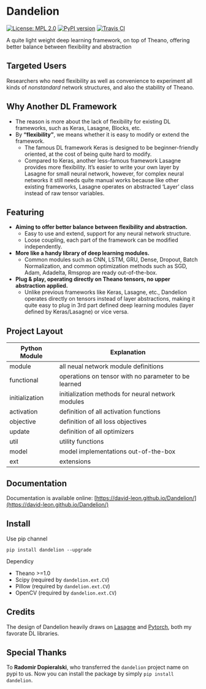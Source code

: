 # Dandelion
[![License: MPL 2.0](https://img.shields.io/badge/License-MPL%202.0-brightgreen.svg)](https://github.com/david-leon/Dandelion/blob/master/LICENSE)
[![PyPI version](https://badge.fury.io/py/Dandelion.svg)](https://badge.fury.io/py/Dandelion)
[![Travis CI](https://travis-ci.org/david-leon/Dandelion.svg?branch=master)](https://travis-ci.org/david-leon/Dandelion)

A quite light weight deep learning framework, on top of Theano, offering better balance between flexibility and abstraction

## Targeted Users
Researchers who need flexibility as well as convenience to experiment all kinds of *nonstandard* network structures, and also the stability of Theano.

## Why Another DL Framework
* The reason is more about the lack of flexibility for existing DL frameworks, such as Keras, Lasagne, Blocks, etc.
* By **“flexibility”**, we means whether it is easy to modify or extend the framework. 
    * The famous DL framework Keras is designed to be beginner-friendly oriented, at the cost of being quite hard to modify.
    * Compared to Keras, another less-famous framework Lasagne provides more flexibility. It’s easier to write your own layer by Lasagne for small neural network, however, for complex neural networks it still needs quite manual works because like other existing frameworks, Lasagne operates on abstracted ‘Layer’ class instead of raw tensor variables.

## Featuring
* **Aiming to offer better balance between flexibility and abstraction.**
    * Easy to use and extend, support for any neural network structure.  
    * Loose coupling, each part of the framework can be modified independently.
* **More like a handy library of deep learning modules.**
    * Common modules such as CNN, LSTM, GRU, Dense, Dropout, Batch Normalization, and common optimization methods such as SGD, Adam, Adadelta, Rmsprop are ready out-of-the-box.
* **Plug & play, operating directly on Theano tensors, no upper abstraction applied.**
    * Unlike previous frameworks like Keras, Lasagne, etc., Dandelion operates directly on tensors instead of layer abstractions, making it quite easy to plug in 3rd part defined deep learning modules (layer defined by Keras/Lasagne) or vice versa.

## Project Layout
Python Module     | Explanation
----------------- | ----------------
module            | all neual network module definitions
functional        | operations on tensor with no parameter to be learned
initialization    | initialization methods for neural network modules
activation        | definition of all activation functions
objective         | definition of all loss objectives
update            | definition of all optimizers
util              | utility functions
model             | model implementations out-of-the-box
ext               | extensions


## Documentation
Documentation is available online: [https://david-leon.github.io/Dandelion/](https://david-leon.github.io/Dandelion/)

## Install
Use pip channel
```
pip install dandelion --upgrade
```
Dependicy
* Theano >=1.0
* Scipy (required by `dandelion.ext.CV`)
* Pillow (required by `dandelion.ext.CV`)
* OpenCV (required by `dandelion.ext.CV`)

## Credits
The design of Dandelion heavily draws on [Lasagne](https://github.com/Lasagne/Lasagne) and [Pytorch](http://pytorch.org/), both my favorate DL libraries.

## Special Thanks
To **Radomir Dopieralski**, who transferred the `dandelion` project name on pypi to us. Now you can install the package by simply `pip install dandelion`.
